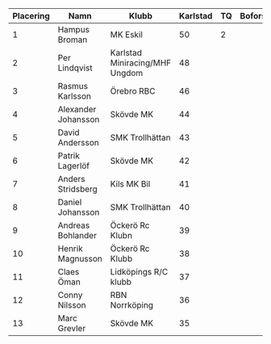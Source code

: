 | Placering | Namn                | Klubb                          | Karlstad | TQ | Bofors | TQ | Falun | TQ | Västerort | TQ | Lidköping | TQ | Final | TQ | Total |
| --------- | ------------------- | ------------------------------ | -------- | -- | ------ | -- | ----- | -- | --------- | -- | --------- | -- | ----- | -- | ----- |
| 1         | Hampus Broman       | MK Eskil                       | 50       | 2  |        |    |       |    |           |    |           |    |       |    | 52    |
| 2         | Per Lindqvist       | Karlstad Miniracing/MHF Ungdom | 48       |    |        |    |       |    |           |    |           |    |       |    | 48    |
| 3         | Rasmus Karlsson     | Örebro RBC                     | 46       |    |        |    |       |    |           |    |           |    |       |    | 46    |
| 4         | Alexander Johansson | Skövde MK                      | 44       |    |        |    |       |    |           |    |           |    |       |    | 44    |
| 5         | David Andersson     | SMK Trollhättan                | 43       |    |        |    |       |    |           |    |           |    |       |    | 43    |
| 6         | Patrik Lagerlöf     | Skövde MK                      | 42       |    |        |    |       |    |           |    |           |    |       |    | 42    |
| 7         | Anders Stridsberg   | Kils MK Bil                    | 41       |    |        |    |       |    |           |    |           |    |       |    | 41    |
| 8         | Daniel Johansson    | SMK Trollhättan                | 40       |    |        |    |       |    |           |    |           |    |       |    | 40    |
| 9         | Andreas Bohlander   | Öckerö Rc Klubn                | 39       |    |        |    |       |    |           |    |           |    |       |    | 39    |
| 10        | Henrik Magnusson    | Öckerö Rc Klubb                | 38       |    |        |    |       |    |           |    |           |    |       |    | 38    |
| 11        | Claes Öman          | Lidköpings R/C klubb           | 37       |    |        |    |       |    |           |    |           |    |       |    | 37    |
| 12        | Conny Nilsson       | RBN Norrköping                 | 36       |    |        |    |       |    |           |    |           |    |       |    | 36    |
| 13        | Marc Grevler        | Skövde MK                      | 35       |    |        |    |       |    |           |    |           |    |       |    | 35    |
